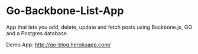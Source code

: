 # Go-Backbone-List-App
App that lets you add, delete, update and fetch posts using Backbone.js, GO and a Postgres database.

Demo App: http://go-blog.herokuapp.com/


